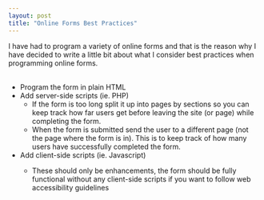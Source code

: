 ```yaml
---
layout: post
title: "Online Forms Best Practices"
---
```

I have had to program a variety of online forms and that is the reason why I have decided to write a little bit about what I consider best practices when programming online forms.<br />
<br />
<ul><li>Program the form in plain HTML</li>
<li>Add server-side scripts (ie. PHP)<br />
<ul><li>If the form is too long split it up into pages by sections so you can keep track how far users get before leaving the site (or page) while completing the form.</li>
<li>When the form is submitted send the user to a different page (not the page where the form is in). This is to keep track of how many users have successfully completed the form.</li>
</ul></li>
<li>Add client-side scripts (ie. Javascript)</li>
<ul><li>These should only be enhancements, the form should be fully functional without any client-side scripts if you want to follow web accessibility guidelines</li>
</ul></ul>